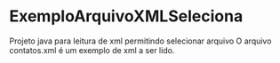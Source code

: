 # ExemploArquivoXMLSeleciona
Projeto java para leitura de xml permitindo selecionar arquivo
O arquivo contatos.xml é um exemplo de xml a ser lido.
